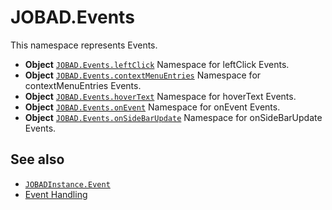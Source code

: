 # JOBAD.Events

This namespace represents Events. 

* **Object** [`JOBAD.Events.leftClick`](leftClick.md) Namespace for leftClick Events. 
* **Object** [`JOBAD.Events.contextMenuEntries`](contextMenuEntries.md) Namespace for contextMenuEntries Events. 
* **Object** [`JOBAD.Events.hoverText`](hoverText.md) Namespace for hoverText Events. 
* **Object** [`JOBAD.Events.onEvent`](onEvent.md) Namespace for onEvent Events. 
* **Object** [`JOBAD.Events.onSideBarUpdate`](onSideBarUpdate.md) Namespace for onSideBarUpdate Events. 


## See also

* [`JOBADInstance.Event`](../JOBADInstance/event/index.md)
* [Event Handling](../../../dev/events.md)
